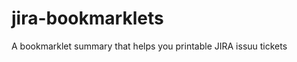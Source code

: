 jira-bookmarklets
=================

A bookmarklet summary that helps you printable JIRA issuu tickets

